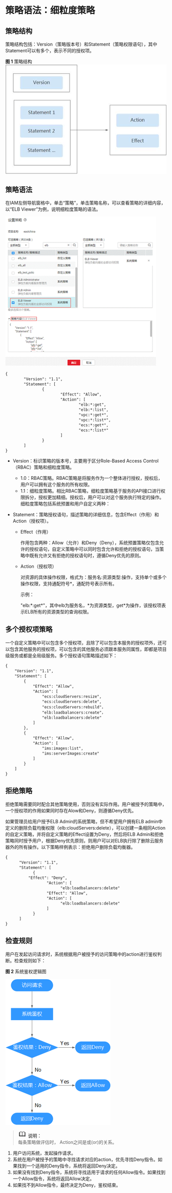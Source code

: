 # 策略语法：细粒度策略<a name="zh-cn_topic_0171274925"></a>

## 策略结构<a name="section20984256114816"></a>

策略结构包括：Version（策略版本号）和Statement（策略权限语句），其中Statement可以有多个，表示不同的授权项。

**图 1**  策略结构<a name="fig32964578481"></a>  
![](figures/策略结构.jpg "策略结构")

## 策略语法<a name="section181195744819"></a>

在IAM左侧导航窗格中，单击“策略”，单击策略名称，可以查看策略的详细内容，以“ELB Viewer”为例，说明细粒度策略的语法。

![](figures/zh-cn_image_0209404515.gif)

```
{ 
        "Version": "1.1", 
        "Statement": [ 
                { 
                        "Effect": "Allow", 
                        "Action": [ 
                                "elb:*:get", 
                                "elb:*:list", 
                                "vpc:*:get*", 
                                "vpc:*:list*", 
                                "ecs:*:get*", 
                                "ecs:*:list*" 
                        ] 
                } 
        ] 
}
```

-   Version：标识策略的版本号，主要用于区分Role-Based Access Control（RBAC）策略和细粒度策略。
    -   1.0：RBAC策略。RBAC策略是将服务作为一个整体进行授权，授权后，用户可以拥有这个服务的所有权限。
    -   1.1：细粒度策略。相比RBAC策略，细粒度策略基于服务的API接口进行权限拆分，授权更加精细。授权后，用户可以对这个服务执行特定的操作。细粒度策略包括系统预置和用户自定义两种：

-   Statement：策略授权语句，描述策略的详细信息，包含Effect（作用）和Action（授权项）。
    -   Effect（作用）

        作用包含两种：Allow（允许）和Deny（Deny），系统预置策略仅包含允许的授权语句，自定义策略中可以同时包含允许和拒绝的授权语句，当策略中既有允许又有拒绝的授权语句时，遵循Deny优先的原则。

    -   Action（授权项）

        对资源的具体操作权限，格式为：服务名:资源类型:操作，支持单个或多个操作权限，支持通配符号\*，通配符号表示所有。

        示例：

        "elb:\*:get\*"，其中elb为服务名，\*为资源类型，get\*为操作，该授权项表示ELB所有的资源类型的查询权限。



## 多个授权项策略<a name="section1691457194818"></a>

一个自定义策略中可以包含多个授权项，且除了可以包含本服务的授权项外，还可以包含其他服务的授权项，可以包含的其他服务必须跟本服务同属性，即都是项目级服务或都是全局级服务。多个授权语句策略描述如下：

```
{  
    "Version": "1.1",  
    "Statement": [  
        {  
            "Effect": "Allow",  
            "Action": [  
                "ecs:cloudServers:resize",  
                "ecs:cloudServers:delete",  
                "ecs:cloudServers:rebuild"， 
                "elb:loadbalancers:create"， 
                "elb:loadbalancers:delete"  
            ]  
        },  
        {  
            "Effect": "Allow",  
            "Action": [  
                "ims:images:list",  
                "ims:serverImages:create"  
            ]  
        }  
    ]  
}
```

## 拒绝策略<a name="section693185754810"></a>

拒绝策略需要同时配合其他策略使用，否则没有实际作用。用户被授予的策略中，一个授权项的作用如果同时存在Alow和Deny，则遵循Deny优先。

如果管理员给用户授予ELB Admin的系统策略，但不希望用户拥有ELB admin中定义的删除负载均衡权限（elb:cloudServers:delete），可以创建一条相同Action的自定义策略，并将自定义策略的Effect设置为Deny，然后将ELB Admin和拒绝策略同时授予用户，根据Deny优先原则，则用户可以对ELB执行除了删除云服务器外的所有操作。以下策略样例表示：拒绝用户删除负载均衡器。

```
{  
      "Version": "1.1",  
      "Statement": [  
            {  
          "Effect": "Deny",  
                  "Action": [  
                        "elb:loadbalancers:delete"  
                  "Effect": "Allow",  
                  "Action": [  
                        "elb:loadbalancers:delete"  
                  ]  
            }  
      ]  
}
```

## 检查规则<a name="section110612578482"></a>

用户在发起访问请求时，系统根据用户被授予的访问策略中的action进行鉴权判断。检查规则如下：

**图 2**  系统鉴权逻辑图<a name="fig1920410184220"></a>  


![](figures/系统鉴权逻辑图.png)

>![](public_sys-resources/icon-note.gif) **说明：**   
>每条策略做评估时， Action之间是或\(or\)的关系。  

1.  用户访问系统，发起操作请求。
2.  系统在用户被授予的策略中寻找请求对应的action，优先寻找Deny指令。如果找到一个适用的Deny指令，系统将返回Deny决定。
3.  如果没有找到Deny指令，系统将寻找适用于请求的任何Allow指令。如果找到一个Allow指令，系统将返回Allow决定。
4.  如果找不到Allow指令，最终决定为Deny，鉴权结束。

